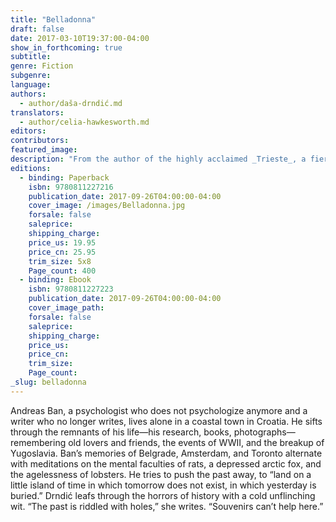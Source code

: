 ```yaml
---
title: "Belladonna"
draft: false
date: 2017-03-10T19:37:00-04:00
show_in_forthcoming: true
subtitle:
genre: Fiction
subgenre:
language:
authors:
  - author/daša-drndić.md
translators:
  - author/celia-hawkesworth.md
editors:
contributors:
featured_image:
description: "From the author of the highly acclaimed _Trieste_, a fierce novel about history, memory, and illness "
editions:
  - binding: Paperback
    isbn: 9780811227216
    publication_date: 2017-09-26T04:00:00-04:00
    cover_image: /images/Belladonna.jpg
    forsale: false
    saleprice:
    shipping_charge:
    price_us: 19.95
    price_cn: 25.95
    trim_size: 5x8
    Page_count: 400
  - binding: Ebook
    isbn: 9780811227223
    publication_date: 2017-09-26T04:00:00-04:00
    cover_image_path:
    forsale: false
    saleprice:
    shipping_charge:
    price_us:
    price_cn:
    trim_size:
    Page_count:
_slug: belladonna
---
```


Andreas Ban, a psychologist who does not psychologize anymore and a writer who no longer writes, lives alone in a coastal town in Croatia. He sifts through the remnants of his life—his research, books, photographs—remembering old lovers and friends, the events of WWII, and the breakup of Yugoslavia. Ban’s memories of Belgrade, Amsterdam, and Toronto alternate with meditations on the mental faculties of rats, a depressed arctic fox, and the agelessness of lobsters. He tries to push the past away, to “land on a little island of time in which tomorrow does not exist, in which yesterday is buried.” Drndić leafs through the horrors of history with a cold unflinching wit. “The past is riddled with holes,” she writes. “Souvenirs can’t help here.”

